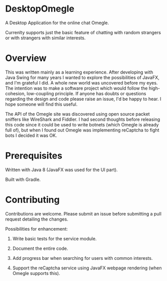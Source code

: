 # DesktopOmegle

A Desktop Application for the online chat Omegle. 

Currenlty supports just the basic feature of chatting with random strangers or with strangers with similar interests.

# Overview

This was written mainly as a learning experience. 
After developing with Java Swing for many years I wanted to explore the possibilities of JavaFX, and I'm grateful I did. A whole new world was uncovered before my eyes.
The intention was to make a software project which would follow the high-cohesion, low-coupling principle. If anyone has doubts or questions regarding the design and code please raise an issue, I'd be happy to hear.
I hope someone will find this useful.

The API of the Omegle site was discovered using open source packet sniffers like WireShark and Fiddler. I had second thoughts before releasing this code since it could be used to write botnets (which Omegle is already full of), but when I found out Omegle was implementing reCaptcha to fight bots I decided it was OK. 

# Prerequisites

Written with Java 8 (JavaFX was used for the UI part). 

Built with Gradle.

# Contributing

Contributions are welcome. Please submit an issue before submitting a pull request detailing the changes. 

Possibilities for enhancement:

1) Write basic tests for the service module.

2) Document the entire code.

3) Add progress bar when searching for users with common interests.

4) Support the reCaptcha service using JavaFX webpage rendering (when Omegle supports this). 

